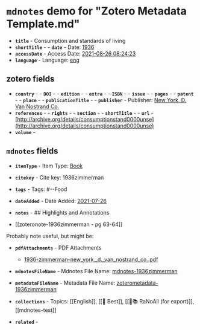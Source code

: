 # `mdnotes` demo for "Zotero Metadata Template.md"

- **`title`** - Consumption and standards of living
- **`shortTitle`** - - **`date`** -  Date: [1936](1936)
- **`accessDate`** -  Access Date: [2021-08-26 08:24:23](2021-08-26-08:24:23)
- **`language`** -  Language: [eng](eng)

## zotero fields

- **`country`** - - **`DOI`** - - **`edition`** - - **`extra`** - - **`ISBN`** - - **`issue`** - - **`pages`** - - **`patent`** - - **`place`** - - **`publicationTitle`** - - **`publisher`** -  Publisher: [New York, D. Van Nostrand Co.](new-york,-d.-van-nostrand-co.)
- **`references`** - - **`rights`** - - **`section`** - - **`shortTitle`** - - **`url`** - [http://archive.org/details/consumptionstand0000unse](http://archive.org/details/consumptionstand0000unse)
- **`volume`** - 

## `mdnotes`  fields

- **`itemType`** -  Item Type: [Book](book)
- **`citekey`** -  Cite key: 1936zimmerman
- **`tags`** -  Tags: #--Food
- **`dateAdded`** -  Date Added: [2021-07-26](2021-07-26)
- **`notes`** - ## Highlights and Annotations

- [[zoteronote-1936zimmerman - pg 63-64]]

Probably note useful, but might be:

- **`pdfAttachments`** -  PDF Attachments
	- [1936-zimmerman-new_york,_d._van_nostrand_co..pdf](zotero://open-pdf/library/items/5KJLWNI2)

- **`mdnotesFileName`** -  Mdnotes File Name: [mdnotes-1936zimmerman](mdnotes-1936zimmerman)

- **`metadataFileName`** -  Metadata File Name: [zoterometadata-1936zimmerman](zoterometadata-1936zimmerman)

- **`collections`** -  Topics: [[English]], [[📌 Best]], [[🌿📚 RaNoAll (for export)]], [[mdnotes-test]]

- **`related`** - 
  